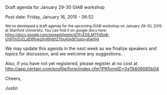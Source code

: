 
Draft agenda for January 29-30 GIAB workshop

Post date: Friday, January 16, 2015 - 06:52 

<sub>We've developed a draft agenda for the upcoming GIAB workshop on January 29-30, 2015 at Stanford University.  You can find it on google docs here:
https://docs.google.com/spreadsheets/d/1FcE59_MTFdSq8-ch9Tm2UO_dDtRvwz6yl6hdrtZYpu4/edit?usp=sharing
 
We may update this agenda in the next week as we finalize speakers and topics for discussion, and we welcome any suggestions.
 
Also, if you have not yet registered, please register at no cost at http://app.certain.com/profile/form/index.cfm?PKformID=0x19409085b04
 
Cheers,

Justin
</sub>
